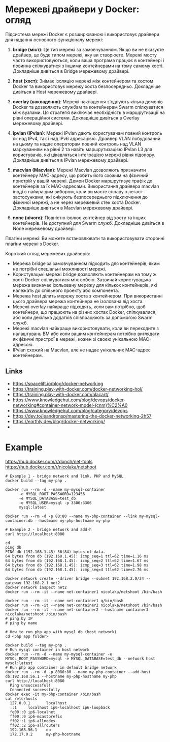# Мережеві драйвери у Docker: огляд

Підсистема мережі Docker є розширюваною і використовує драйвери для надання основного функціоналу мережі:

1. **bridge (міст)**: Це тип мережі за замовчуванням. Якщо ви не вказуєте драйвер, це буде типом мережі, яку ви створюєте. Мережі мосту часто використовуються, коли ваша програма працює в контейнері і повинна спілкуватися з іншими контейнерами на тому самому хості. Докладніше дивіться в Bridge мережевому драйвері.

2. **host (хост)**: Знімає ізоляцію мережі між контейнером та хостом Docker та використовує мережу хоста безпосередньо. Докладніше дивіться в Host мережевому драйвері.

3. **overlay (накладення)**: Мережі накладення з'єднують кілька демонів Docker та дозволяють службам та контейнерам Swarm спілкуватися між вузлами. Ця стратегія виключає необхідність в маршрутизації на рівні операційної системи. Докладніше дивіться в Overlay мережевому драйвері.

4. **ipvlan (IPvlan)**: Мережі IPvlan дають користувачам повний контроль як над IPv4, так і над IPv6 адресацією. Драйвер VLAN побудований на цьому та надає операторам повний контроль над VLAN маркуванням на рівні 2 та навіть маршрутизацією IPvlan L3 для користувачів, які цікавляться інтеграцією мережі рівня підопору. Докладніше дивіться в IPvlan мережевому драйвері.

5. **macvlan (Macvlan)**: Мережі Macvlan дозволяють призначити контейнеру MAC-адресу, що робить його схожим на фізичний пристрій у вашій мережі. Демон Docker маршрутизує трафік до контейнерів за їх MAC-адресами. Використання драйвера macvlan іноді є найкращим вибором, коли ви маєте справу з легасі-застосунками, які очікують безпосереднього підключення до фізичної мережі, а не через мережевий стек хоста Docker. Докладніше дивіться в Macvlan мережевому драйвері.

6. **none (нічого)**: Повністю ізолює контейнер від хосту та інших контейнерів. Не доступний для Swarm служб. Докладніше дивіться в None мережевому драйвері.

Плагіни мережі: Ви можете встановлювати та використовувати сторонні плагіни мережі з Docker.

Короткий огляд мережевих драйверів:
- Мережа bridge за замовчуванням підходить для контейнерів, яким не потрібні спеціальні можливості мережі.
- Користувацькі мережі bridge дозволяють контейнерам на тому ж хості Docker спілкуватися між собою. Зазвичай користувацька мережа визначає ізольовану мережу для кількох контейнерів, які належать до спільного проекту або компонента.
- Мережа host ділить мережу хоста з контейнером. При використанні цього драйвера мережа контейнера не ізолована від хоста.
- Мережі overlay найкраще підходять, коли вам потрібно, щоб контейнери, що працюють на різних хостах Docker, спілкувалися, або коли декілька додатків співпрацюють за допомогою Swarm служб.
- Мережі macvlan найкраще використовувати, коли ви переходите з налаштувань ВМ або коли вашим контейнерам потрібно виглядати як фізичні пристрої в мережі, кожен зі своєю унікальною MAC-адресою.
- IPvlan схожий на Macvlan, але не надає унікальних MAC-адрес контейнерам.

## Links

- https://spacelift.io/blog/docker-networking
- https://training.play-with-docker.com/docker-networking-hol/
- https://training.play-with-docker.com/alacart/
- https://www.knowledgehut.com/blog/devops/docker-networking#container-network-model-(cnm)%C2%A0
- https://www.knowledgehut.com/blog/category/devops
- https://dev.to/leandronsp/mastering-the-docker-networking-2h57
- https://earthly.dev/blog/docker-networking/
- 

# Example
https://hub.docker.com/r/donch/net-tools
https://hub.docker.com/r/nicolaka/netshoot

```shell
# Example 1 - bridge network and link. PHP and MySQL
docker build --tag my-php .

docker run --rm -d --name my-mysql-container 
      -e MYSQL_ROOT_PASSWORD=123456 
      -e MYSQL_DATABASE=test_db
      -e MYSQL_USER=mysql -p 3306:3306 
      mysql:latest
      
docker run --rm -d -p 80:80 --name my-php-container --link my-mysql-container:db --hostmame my-php-hostname my-php

# Example 2 - bridge network and add-h
curl http://localhost:8080

cd 
ping db
PING db (192.168.1.45) 56(84) bytes of data.
64 bytes from db (192.168.1.45): icmp_seq=1 ttl=62 time=1.16 ms
64 bytes from db (192.168.1.45): icmp_seq=2 ttl=62 time=1.67 ms
64 bytes from db (192.168.1.45): icmp_seq=3 ttl=62 time=1.98 ms
64 bytes from db (192.168.1.45): icmp_seq=4 ttl=62 time=2.76 ms

docker network create --driver bridge --subnet 192.168.2.0/24 --gateway 192.168.2.1 net2
docker network inspect net2 
docker run --rm -it --name net-container1 nicolaka/netshoot /bin/bash

docker run --rm -it --name net-container1 q/bin/bash
docker run --rm -it --name net-container2 nicolaka/netshoot /bin/bash
docker run --rm -it --name net-container2 --hostname container3 nicolaka/netshoot /bin/bash
# ping by IP
# ping by name

# How to run php app with mysql db (host network) 
сd <php app folder>

docker build --tag my-php .
# Run mysql container in host network
docker run --rm -d --name my-mysql-container -e MYSQL_ROOT_PASSWORD=mysql -e MYSQL_DATABASE=test_db --network host mysql:latest
# Run php app container in default bridge network
docker run --rm -d -p 8080:80 --name my-php-container --add-host db:192.168.56.1 --hostname my-php-hostname my-php
curl http://localhost:8080
  Ping unsuccessful!
  Connected successfully
docker exec -it my-php-container /bin/bash
cat /etc/hosts
  127.0.0.1       localhost
  ::1     localhost ip6-localhost ip6-loopback
  fe00::0 ip6-localnet
  ff00::0 ip6-mcastprefix
  ff02::1 ip6-allnodes
  ff02::2 ip6-allrouters
  192.168.56.1    db
  172.17.0.2      my-php-hostname
```

